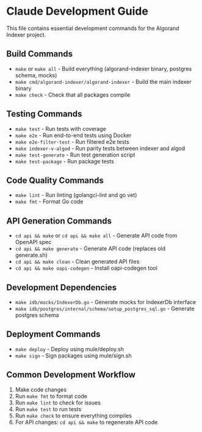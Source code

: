 # Claude Development Guide

This file contains essential development commands for the Algorand Indexer project.

## Build Commands

- `make` or `make all` - Build everything (algorand-indexer binary, postgres schema, mocks)
- `make cmd/algorand-indexer/algorand-indexer` - Build the main indexer binary
- `make check` - Check that all packages compile

## Testing Commands

- `make test` - Run tests with coverage
- `make e2e` - Run end-to-end tests using Docker
- `make e2e-filter-test` - Run filtered e2e tests
- `make indexer-v-algod` - Run parity tests between indexer and algod
- `make test-generate` - Run test generation script
- `make test-package` - Run package tests

## Code Quality Commands

- `make lint` - Run linting (golangci-lint and go vet)
- `make fmt` - Format Go code

## API Generation Commands

- `cd api && make` or `cd api && make all` - Generate API code from OpenAPI spec
- `cd api && make generate` - Generate API code (replaces old generate.sh)
- `cd api && make clean` - Clean generated API files
- `cd api && make oapi-codegen` - Install oapi-codegen tool

## Development Dependencies

- `make idb/mocks/IndexerDb.go` - Generate mocks for IndexerDb interface
- `make idb/postgres/internal/schema/setup_postgres_sql.go` - Generate postgres schema

## Deployment Commands

- `make deploy` - Deploy using mule/deploy.sh
- `make sign` - Sign packages using mule/sign.sh

## Common Development Workflow

1. Make code changes
2. Run `make fmt` to format code
3. Run `make lint` to check for issues
4. Run `make test` to run tests
5. Run `make check` to ensure everything compiles
6. For API changes: `cd api && make` to regenerate API code